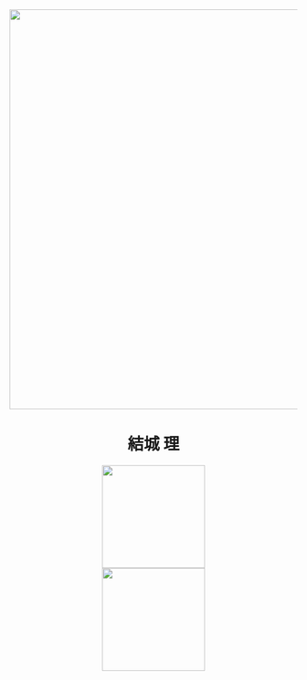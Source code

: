<div align="center" style="display: inline_block">
  <img width="700px"align="center" alt="" src="https://i.pinimg.com/originals/b9/4a/49/b94a495938540565dc216c3a39c48bc6.gif"
</div>

<h1 align="center">結城 理</h1>

<div align="center">
  <a href="https://github.com/luqinhasdev69">
  <img height="180em" src="https://github-readme-stats.vercel.app/api?username=luqinhasdev69&show_icons=true&theme=dark"> <br>
  <img height="180em" src="https://github-readme-stats.vercel.app/api/top-langs/?username=luqinhasdev69&layout=compact&show_icons=true&theme=dark">
</div>
